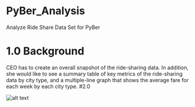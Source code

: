 # PyBer_Analysis
Analyze Ride Share Data Set for PyBer
# 1.0 Background
CEO has to create an overall snapshot of the ride-sharing data. In addition, she would like to see a summary table of key metrics of the ride-sharing data by city type, and a multiple-line graph that shows the average fare for each week by each city type.
#2.0

![alt text](http://url/to/img.png)
